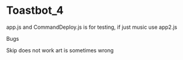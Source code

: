 # Toastbot_4

app.js and CommandDeploy.js is for testing, if just music use app2.js

Bugs

Skip does not work art is sometimes wrong
